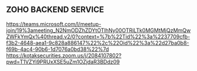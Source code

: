 ## ZOHO BACKEND SERVICE
https://teams.microsoft.com/l/meetup-join/19%3ameeting_N2NmODZhZDYtOTlhNy00OTRiLTk0MGMtMjQzMmQwZWFkYmQx%40thread.v2/0?context=%7b%22Tid%22%3a%2237709cfb-f3b2-4648-aea1-9c828a886147%22%2c%22Oid%22%3a%22d27ba0b8-f69b-4ac4-90b6-1d7076a0bd38%22%7d
https://kotaksecurities.zoom.us/j/2084107802?pwd=T1VZYi9PRUxXSE5uZm1OZjdaR3BDdz09
